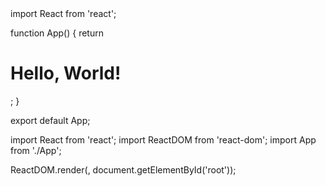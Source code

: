 <!DOCTYPE html>
<html lang="en">
  <head>
    <meta charset="UTF-8">
    <meta name="viewport" content="width=device-width, initial-scale=1.0">
    <title>React Demo</title>
  </head>
  <body>
    <div id="root"></div>
  </body>
</html>
import React from 'react';

function App() {
  return <h1>Hello, World!</h1>;
}

export default App;

import React from 'react';
import ReactDOM from 'react-dom';
import App from './App';

ReactDOM.render(<App />, document.getElementById('root'));
